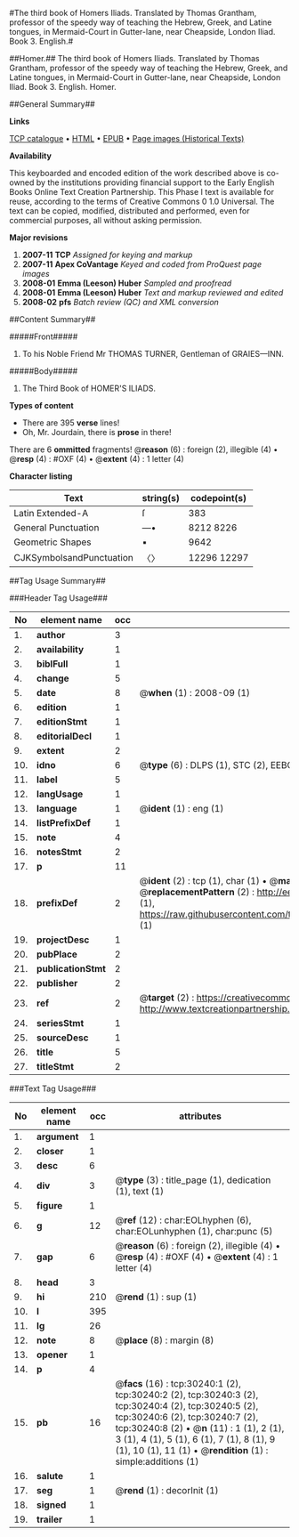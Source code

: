 #The third book of Homers Iliads. Translated by Thomas Grantham, professor of the speedy way of teaching the Hebrew, Greek, and Latine tongues, in Mermaid-Court in Gutter-lane, near Cheapside, London Iliad. Book 3. English.#

##Homer.##
The third book of Homers Iliads. Translated by Thomas Grantham, professor of the speedy way of teaching the Hebrew, Greek, and Latine tongues, in Mermaid-Court in Gutter-lane, near Cheapside, London
Iliad. Book 3. English.
Homer.

##General Summary##

**Links**

[TCP catalogue](http://www.ota.ox.ac.uk/tcp/)  • 
[HTML](http://tei.it.ox.ac.uk/tcp/Texts-HTML/free/A44/A44272.html)  • 
[EPUB](http://tei.it.ox.ac.uk/tcp/Texts-EPUB/free/A44/A44272.epub) • 
[Page images (Historical Texts)](https://data.historicaltexts.jisc.ac.uk/view?pubId=eebo-99825849e&pageId=eebo-99825849e-30240-1)

**Availability**

This keyboarded and encoded edition of the
	       work described above is co-owned by the institutions
	       providing financial support to the Early English Books
	       Online Text Creation Partnership. This Phase I text is
	       available for reuse, according to the terms of Creative
	       Commons 0 1.0 Universal. The text can be copied,
	       modified, distributed and performed, even for
	       commercial purposes, all without asking permission.

**Major revisions**

1. __2007-11__ __TCP__ *Assigned for keying and markup*
1. __2007-11__ __Apex CoVantage__ *Keyed and coded from ProQuest page images*
1. __2008-01__ __Emma (Leeson) Huber__ *Sampled and proofread*
1. __2008-01__ __Emma (Leeson) Huber__ *Text and markup reviewed and edited*
1. __2008-02__ __pfs__ *Batch review (QC) and XML conversion*

##Content Summary##

#####Front#####

1. To his Noble Friend Mr THOMAS TURNER, Gentleman of GRAIES—INN.

#####Body#####

1. The Third Book of HOMER'S ILIADS.

**Types of content**

  * There are 395 **verse** lines!
  * Oh, Mr. Jourdain, there is **prose** in there!

There are 6 **ommitted** fragments! 
 @__reason__ (6) : foreign (2), illegible (4)  •  @__resp__ (4) : #OXF (4)  •  @__extent__ (4) : 1 letter (4)

**Character listing**


|Text|string(s)|codepoint(s)|
|---|---|---|
|Latin Extended-A|ſ|383|
|General Punctuation|—•|8212 8226|
|Geometric Shapes|▪|9642|
|CJKSymbolsandPunctuation|〈〉|12296 12297|

##Tag Usage Summary##

###Header Tag Usage###

|No|element name|occ|attributes|
|---|---|---|---|
|1.|__author__|3||
|2.|__availability__|1||
|3.|__biblFull__|1||
|4.|__change__|5||
|5.|__date__|8| @__when__ (1) : 2008-09 (1)|
|6.|__edition__|1||
|7.|__editionStmt__|1||
|8.|__editorialDecl__|1||
|9.|__extent__|2||
|10.|__idno__|6| @__type__ (6) : DLPS (1), STC (2), EEBO-CITATION (1), PROQUEST (1), VID (1)|
|11.|__label__|5||
|12.|__langUsage__|1||
|13.|__language__|1| @__ident__ (1) : eng (1)|
|14.|__listPrefixDef__|1||
|15.|__note__|4||
|16.|__notesStmt__|2||
|17.|__p__|11||
|18.|__prefixDef__|2| @__ident__ (2) : tcp (1), char (1)  •  @__matchPattern__ (2) : ([0-9\-]+):([0-9IVX]+) (1), (.+) (1)  •  @__replacementPattern__ (2) : http://eebo.chadwyck.com/downloadtiff?vid=$1&page=$2 (1), https://raw.githubusercontent.com/textcreationpartnership/Texts/master/tcpchars.xml#$1 (1)|
|19.|__projectDesc__|1||
|20.|__pubPlace__|2||
|21.|__publicationStmt__|2||
|22.|__publisher__|2||
|23.|__ref__|2| @__target__ (2) : https://creativecommons.org/publicdomain/zero/1.0/ (1), http://www.textcreationpartnership.org/docs/. (1)|
|24.|__seriesStmt__|1||
|25.|__sourceDesc__|1||
|26.|__title__|5||
|27.|__titleStmt__|2||


###Text Tag Usage###

|No|element name|occ|attributes|
|---|---|---|---|
|1.|__argument__|1||
|2.|__closer__|1||
|3.|__desc__|6||
|4.|__div__|3| @__type__ (3) : title_page (1), dedication (1), text (1)|
|5.|__figure__|1||
|6.|__g__|12| @__ref__ (12) : char:EOLhyphen (6), char:EOLunhyphen (1), char:punc (5)|
|7.|__gap__|6| @__reason__ (6) : foreign (2), illegible (4)  •  @__resp__ (4) : #OXF (4)  •  @__extent__ (4) : 1 letter (4)|
|8.|__head__|3||
|9.|__hi__|210| @__rend__ (1) : sup (1)|
|10.|__l__|395||
|11.|__lg__|26||
|12.|__note__|8| @__place__ (8) : margin (8)|
|13.|__opener__|1||
|14.|__p__|4||
|15.|__pb__|16| @__facs__ (16) : tcp:30240:1 (2), tcp:30240:2 (2), tcp:30240:3 (2), tcp:30240:4 (2), tcp:30240:5 (2), tcp:30240:6 (2), tcp:30240:7 (2), tcp:30240:8 (2)  •  @__n__ (11) : 1 (1), 2 (1), 3 (1), 4 (1), 5 (1), 6 (1), 7 (1), 8 (1), 9 (1), 10 (1), 11 (1)  •  @__rendition__ (1) : simple:additions (1)|
|16.|__salute__|1||
|17.|__seg__|1| @__rend__ (1) : decorInit (1)|
|18.|__signed__|1||
|19.|__trailer__|1||
